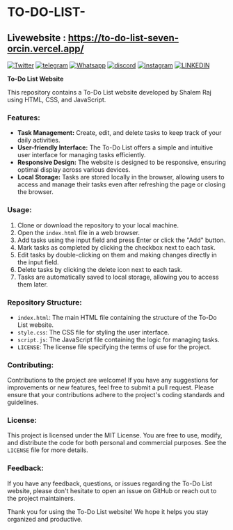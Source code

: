 # TO-DO-LIST-

## Livewebsite : https://to-do-list-seven-orcin.vercel.app/

[![Twitter](https://img.shields.io/twitter/url/https/github.com/nauvalazhar/bootstrap-5-login-page/.svg?style=social)](https://twitter.com/ShalemVajrapu) 
[![telegram](	https://img.shields.io/badge/Telegram-2CA5E0?style=for-the-badge&logo=telegram&logoColor=white)](https://t.me/Rajshalem)
[![Whatsapp](	https://img.shields.io/badge/WhatsApp-25D366?style=for-the-badge&logo=whatsapp&logoColor=white)](https://wa.me/qr/SLUF3BXNIKPYB1)
[![discord](https://img.shields.io/badge/Discord-5865F2?style=for-the-badge&logo=discord&logoColor=white)](https://discord.com/invite/xBwxBjud)
[![instagram](https://img.shields.io/badge/Instagram-E4405F?style=for-the-badge&logo=instagram&logoColor=white)](https://www.instagram.com/shalems_private?utm_source=ig_web_button_share_sheet&igsh=ZDNlZDc0MzIxNw==)
[![LINKEDIN](	https://img.shields.io/badge/LinkedIn-0077B5?style=for-the-badge&logo=linkedin&logoColor=white)](https://www.linkedin.com/in/rajshalem/)



**To-Do List Website**

This repository contains a To-Do List website developed by Shalem Raj using HTML, CSS, and JavaScript.

### Features:
- **Task Management:** Create, edit, and delete tasks to keep track of your daily activities.
- **User-friendly Interface:** The To-Do List offers a simple and intuitive user interface for managing tasks efficiently.
- **Responsive Design:** The website is designed to be responsive, ensuring optimal display across various devices.
- **Local Storage:** Tasks are stored locally in the browser, allowing users to access and manage their tasks even after refreshing the page or closing the browser.

### Usage:
1. Clone or download the repository to your local machine.
2. Open the `index.html` file in a web browser.
3. Add tasks using the input field and press Enter or click the "Add" button.
4. Mark tasks as completed by clicking the checkbox next to each task.
5. Edit tasks by double-clicking on them and making changes directly in the input field.
6. Delete tasks by clicking the delete icon next to each task.
7. Tasks are automatically saved to local storage, allowing you to access them later.

### Repository Structure:
- `index.html`: The main HTML file containing the structure of the To-Do List website.
- `style.css`: The CSS file for styling the user interface.
- `script.js`: The JavaScript file containing the logic for managing tasks.
- `LICENSE`: The license file specifying the terms of use for the project.

### Contributing:
Contributions to the project are welcome! If you have any suggestions for improvements or new features, feel free to submit a pull request. Please ensure that your contributions adhere to the project's coding standards and guidelines.

### License:
This project is licensed under the MIT License. You are free to use, modify, and distribute the code for both personal and commercial purposes. See the `LICENSE` file for more details.

### Feedback:
If you have any feedback, questions, or issues regarding the To-Do List website, please don't hesitate to open an issue on GitHub or reach out to the project maintainers.

Thank you for using the To-Do List website! We hope it helps you stay organized and productive.
